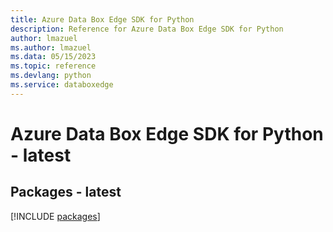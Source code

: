 ```yaml
---
title: Azure Data Box Edge SDK for Python
description: Reference for Azure Data Box Edge SDK for Python
author: lmazuel
ms.author: lmazuel
ms.data: 05/15/2023
ms.topic: reference
ms.devlang: python
ms.service: databoxedge
---
```

# Azure Data Box Edge SDK for Python - latest
## Packages - latest
[!INCLUDE [packages](data-box-edge-index.md)]